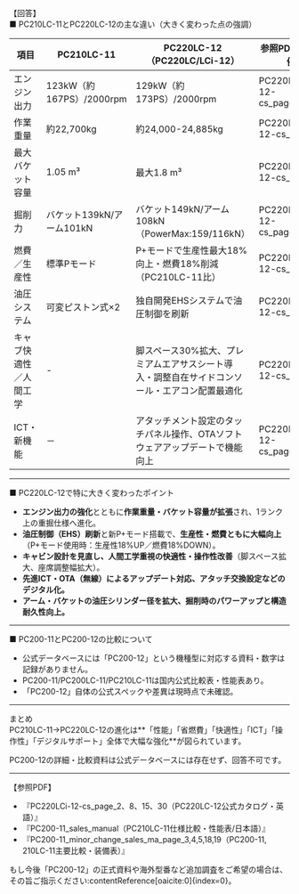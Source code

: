 【回答】  
■ PC210LC-11とPC220LC-12の主な違い（大きく変わった点の強調）

| 項目                | PC210LC-11                        | PC220LC-12（PC220LC/LCi-12）                                             | 参照PDFページ例           |
|---------------------|-----------------------------------|--------------------------------------------------------------------------|--------------------------|
| エンジン出力        | 123kW（約167PS）/2000rpm          | 129kW（約173PS）/2000rpm                                                 | PC220LCi-12-cs_page_2/8  |
| 作業重量            | 約22,700kg                        | 約24,000-24,885kg                                                        | PC220LCi-12-cs_page_2    |
| 最大バケット容量    | 1.05 m³                           | 最大1.8 m³                                                               | PC220LCi-12-cs_page_2    |
| 掘削力              | バケット139kN/アーム101kN         | バケット149kN/アーム108kN（PowerMax:159/116kN）                          | PC220LCi-12-cs_page_15   |
| 燃費／生産性        | 標準Pモード                       | P+モードで生産性最大18%向上・燃費18%削減（PC210LC-11比）                 | PC220LCi-12-cs_page_8    |
| 油圧システム        | 可変ピストン式×2                   | 独自開発EHSシステムで油圧制御を刷新                                      | PC220LCi-12-cs_page_8    |
| キャブ快適性／人間工学 | -                                | 脚スペース30%拡大、プレミアムエアサスシート導入・調整自在サイドコンソール・エアコン配置最適化 | PC220LCi-12-cs_page_5    |
| ICT・新機能         | －                                 | アタッチメント設定のタッチパネル操作、OTAソフトウェアアップデートで機能向上 | PC220LCi-12-cs_page_15,30|

---

■ PC220LC-12で特に大きく変わったポイント

- **エンジン出力の強化**とともに**作業重量・バケット容量が拡張**され、1ランク上の重掘仕様へ進化。
- **油圧制御（EHS）刷新**と新P+モード搭載で、**生産性・燃費ともに大幅向上**（P+モード使用時：生産性18%UP／燃費18%DOWN）。
- **キャビン設計を見直し、人間工学重視の快適性・操作性改善**（脚スペース拡大、座席調整幅拡大）。
- **先進ICT・OTA（無線）によるアップデート対応、アタッチ交換設定などのデジタル化。**
- **アーム・バケットの油圧シリンダー径を拡大、掘削時のパワーアップと構造耐久性向上。**

---

■ PC200-11とPC200-12の比較について

- 公式データベースには「PC200-12」という機種型に対応する資料・数字は記録がありません。
- PC200-11/PC200LC-11/PC210LC-11は国内公式比較表・性能表あり。
- 「PC200-12」自体の公式スペックや差異は現時点で未確認。

---

まとめ  
PC210LC-11→PC220LC-12の進化は**「性能」「省燃費」「快適性」「ICT」「操作性」「デジタルサポート」全体で大幅な強化**が図られています。

PC200-12の詳細・比較資料は公式データベースには存在せず、回答不可です。

---

【参照PDF】  
- 『PC220LCi-12-cs_page_2、8、15、30（PC220LC-12公式カタログ・英語）』  
- 『PC200-11_sales_manual（PC210LC-11仕様比較・性能表/日本語）』  
- 『PC200-11_minor_change_sales_ma_page_3,4,5,18,19（PC200-11, 210LC-11主要比較・装備表）』  

もし今後「PC200-12」の正式資料や海外型番など追加調査をご希望の場合は、その旨ご指示ください:contentReference[oaicite:0]{index=0}。
